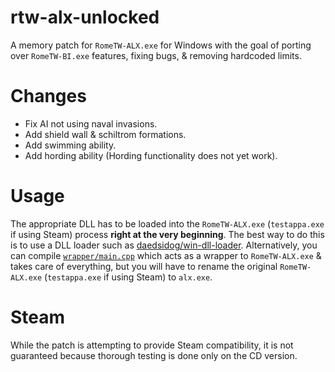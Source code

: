 # rtw-alx-unlocked
A memory patch for `RomeTW-ALX.exe` for Windows with the goal of porting over `RomeTW-BI.exe` features, fixing bugs, & removing hardcoded limits.

# Changes
* Fix AI not using naval invasions.
* Add shield wall & schiltrom formations.
* Add swimming ability.
* Add hording ability (Hording functionality does not yet work).

# Usage
The appropriate DLL has to be loaded into the `RomeTW-ALX.exe` (`testappa.exe` if using Steam) process **right at the very beginning**. The best way to do this is to use a DLL loader such as [daedsidog/win-dll-loader](https://github.com/daedsidog/win-dll-loader).
Alternatively, you can compile [`wrapper/main.cpp`](https://github.com/daedsidog/rtw-alx-unlocked/blob/master/wrapper/main.cpp) which acts as a wrapper to `RomeTW-ALX.exe` & takes care of everything, but you will have to rename the original `RomeTW-ALX.exe` (`testappa.exe` if using Steam) to `alx.exe`.

# Steam
While the patch is attempting to provide Steam compatibility, it is not guaranteed because thorough testing is done only on the CD version.
